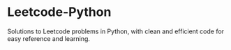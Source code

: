 # Leetcode-Python
Solutions to Leetcode problems in Python, with clean and efficient code for easy reference and learning.
